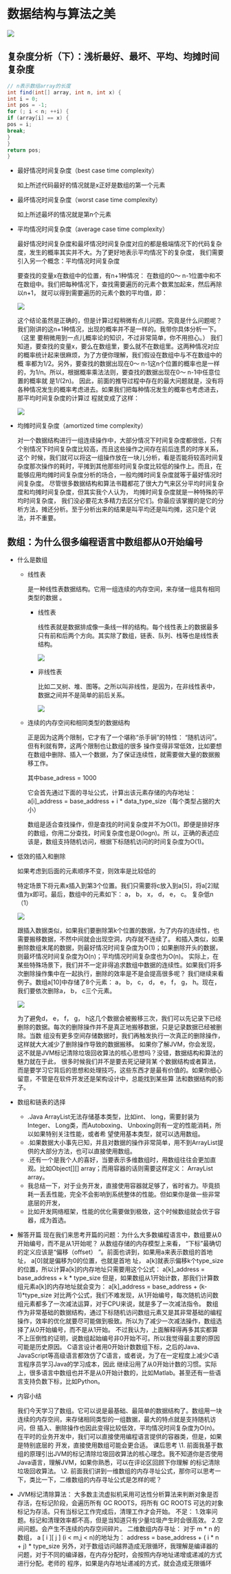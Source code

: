 # 数据结构与算法之美
![](../images/algorithm/20191215213525.png)

## 复杂度分析（下）：浅析最好、最坏、平均、均摊时间复杂度

```java
// n表示数组array的长度
int find(int[] array, int n, int x) {
int i = 0;
int pos = -1;
for (; i < n; ++i) {
if (array[i] == x) {
pos = i;
break;
}
}
return pos;
}
```

* 最好情况时间复杂度（best case time complexity） 

   如上所述代码最好的情况就是x正好是数组的第一个元素

* 最坏情况时间复杂度（worst case time complexity）  

  如上所述最坏的情况就是第n个元素

* 平均情况时间复杂度（average case time complexity）

  最好情况时间复杂度和最坏情况时间复杂度对应的都是极端情况下的代码复杂度，发生的概率其实并不大。为了更好地表示平均情况下的复杂度，
  我们需要引入另一个概念：平均情况时间复杂度  

    要查找的变量x在数组中的位置，有n+1种情况： 在数组的0～ n-1位置中和不在数组中。我们把每种情况下，查找需要遍历的元素个数累加起来，然后再除以n+1，
  就可以得到需要遍历的元素个数的平均值，即：  

  ![](../images/algorithm/20191215220030.png)

  这个结论虽然是正确的，但是计算过程稍微有点儿问题。究竟是什么问题呢？我们刚讲的这n+1种情况，出现的概率并不是一样的。我带你具体分析一下。（这里
  要稍微用到一点儿概率论的知识，不过非常简单，你不用担心。）
  我们知道，要查找的变量x，要么在数组里，要么就不在数组里。这两种情况对应的概率统计起来很麻烦，为了方便你理解，我们假设在数组中与不在数组中的概
  率都为1/2。另外，要查找的数据出现在0～ n-1这n个位置的概率也是一样的，为1/n。所以，根据概率乘法法则，要查找的数据出现在0～ n-1中任意位置的概率就
  是1/(2n)。
  因此，前面的推导过程中存在的最大问题就是，没有将各种情况发生的概率考虑进去。如果我们把每种情况发生的概率也考虑进去，那平均时间复杂度的计算过
  程就变成了这样：

  ![](../images/algorithm/20191215220509.png) 

  

* 均摊时间复杂度（amortized time complexity）  

  对一个数据结构进行一组连续操作中，大部分情况下时间复杂度都很低，只有个别情况下时间复杂度比较高，而且这些操作之间存在前后连贯的时序关系，这个
  时候，我们就可以将这一组操作放在一块儿分析，看是否能将较高时间复杂度那次操作的耗时，平摊到其他那些时间复杂度比较低的操作上。而且，在能够应用均摊时间复杂度分析的场合，一般均摊时间复杂度就等于最好情况时间复杂度。
  尽管很多数据结构和算法书籍都花了很大力气来区分平均时间复杂度和均摊时间复杂度，但其实我个人认为， 均摊时间复杂度就是一种特殊的平均时间复杂度，
  我们没必要花太多精力去区分它们。你最应该掌握的是它的分析方法，摊还分析。至于分析出来的结果是叫平均还是叫均摊，这只是个说法，并不重要。  

## 数组：为什么很多编程语言中数组都从0开始编号

* 什么是数组

  * 线性表

    是一种线性表数据结构。它用一组连续的内存空间，来存储一组具有相同类型的数据  。

    * 线性表

      线性表就是数据排成像一条线一样的结构。每个线性表上的数据最多只有前和后两个方向。其实除了数组，链表、队列、栈等也是线性表结构。  

      ![](../images/algorithm/20191215222234.png)

    * 非线性表

      比如二叉树、堆、图等。之所以叫非线性，是因为，在非线性表中，数据之间并不是简单的前后关系。  

      

      ![](../images/algorithm/20191215222341.png)

  * 连续的内存空间和相同类型的数据结构

    正是因为这两个限制，它才有了一个堪称“杀手锏”的特性： “随机访问”。但有利就有弊，这两个限制也让数组的很多
    操作变得非常低效，比如要想在数组中删除、插入一个数据，为了保证连续性，就需要做大量的数据搬移工作。  

    

    其中base_adress = 1000

    它会首先通过下面的寻址公式，计算出该元素存储的内存地址：
    a[i]_address = base_address + i * data_type_size（每个类型占据的大小）  

    数组是适合查找操作，但是查找的时间复杂度并不为O(1)。即便是排好序的数组，你用二分查找，时间复杂度也是O(logn)。所
    以，正确的表述应该是，数组支持随机访问，根据下标随机访问的时间复杂度为O(1)。  

* 低效的插入和删除

  如果考虑到后面的元素顺序不变，则效率是比较低的

  特定场景下将元素x插入到第3个位置。我们只需要将c放入到a[5]，将a[2]赋值为x即可。最后，数组中的元素如下： a， b， x， d， e， c。  复杂低n（1）

  ![](../images/algorithm/20191215224023.png)

  跟插入数据类似，如果我们要删除第k个位置的数据，为了内存的连续性，也需要搬移数据，不然中间就会出现空洞，内存就不连续了。
  和插入类似，如果删除数组末尾的数据，则最好情况时间复杂度为O(1)；如果删除开头的数据，则最坏情况时间复杂度为O(n)；平均情况时间复杂度也为O(n)。
  实际上，在某些特殊场景下，我们并不一定非得追求数组中数据的连续性。如果我们将多次删除操作集中在一起执行，删除的效率是不是会提高很多呢？
  我们继续来看例子。数组a[10]中存储了8个元素： a， b， c， d， e， f， g， h。现在，我们要依次删除a， b， c三个元素。  

  ![](../images/algorithm/20191215224340.png)

  为了避免d， e， f， g， h这几个数据会被搬移三次，我们可以先记录下已经删除的数据。每次的删除操作并不是真正地搬移数据，只是记录数据已经被删除。当数
  组没有更多空间存储数据时，我们再触发执行一次真正的删除操作，这样就大大减少了删除操作导致的数据搬移。
  如果你了解JVM，你会发现，这不就是JVM标记清除垃圾回收算法的核心思想吗？没错，数据结构和算法的魅力就在于此， 很多时候我们并不是要去死记硬背某
  个数据结构或者算法，而是要学习它背后的思想和处理技巧，这些东西才是最有价值的。如果你细心留意，不管是在软件开发还是架构设计中，总能找到某些算
  法和数据结构的影子。  

* 数组和链表的选择

  * .Java ArrayList无法存储基本类型，比如int、 long，需要封装为Integer、 Long类，而Autoboxing、 Unboxing则有一定的性能消耗，所以如果特别关注性能，或者希
    望使用基本类型，就可以选用数组。
  * .如果数据大小事先已知，并且对数据的操作非常简单，用不到ArrayList提供的大部分方法，也可以直接使用数组。
  * .还有一个是我个人的喜好，当要表示多维数组时，用数组往往会更加直观。比如Object[][] array；而用容器的话则需要这样定义： ArrayList<ArrayList > array。
  * 我总结一下，对于业务开发，直接使用容器就足够了，省时省力。毕竟损耗一丢丢性能，完全不会影响到系统整体的性能。但如果你是做一些非常底层的开发，
  * 比如开发网络框架，性能的优化需要做到极致，这个时候数组就会优于容器，成为首选。  

* 解答开篇
  现在我们来思考开篇的问题：为什么大多数编程语言中，数组要从0开始编号，而不是从1开始呢？
  从数组存储的内存模型上来看， “下标”最确切的定义应该是“偏移（offset） ”。前面也讲到，如果用a来表示数组的首地址， a[0]就是偏移为0的位置，也就是首地
  址， a[k]就表示偏移k个type_size的位置，所以计算a[k]的内存地址只需要用这个公式：
  a[k]_address = base_address + k * type_size
  但是，如果数组从1开始计数，那我们计算数组元素a[k]的内存地址就会变为：
  a[k]_address = base_address + (k-1)*type_size
  对比两个公式，我们不难发现，从1开始编号，每次随机访问数组元素都多了一次减法运算，对于CPU来说，就是多了一次减法指令。
  数组作为非常基础的数据结构，通过下标随机访问数组元素又是其非常基础的编程操作，效率的优化就要尽可能做到极致。所以为了减少一次减法操作，数组选
  择了从0开始编号，而不是从1开始。
  不过我认为，上面解释得再多其实都算不上压倒性的证明，说数组起始编号非0开始不可。所以我觉得最主要的原因可能是历史原因。
  C语言设计者用0开始计数数组下标，之后的Java、 JavaScript等高级语言都效仿了C语言，或者说，为了在一定程度上减少C语言程序员学习Java的学习成本，因此
  继续沿用了从0开始计数的习惯。实际上，很多语言中数组也并不是从0开始计数的，比如Matlab。甚至还有一些语言支持负数下标，比如Python。

* 内容小结  

  我们今天学习了数组。它可以说是最基础、最简单的数据结构了。数组用一块连续的内存空间，来存储相同类型的一组数据，最大的特点就是支持随机访问，但
  插入、删除操作也因此变得比较低效，平均情况时间复杂度为O(n)。在平时的业务开发中，我们可以直接使用编程语言提供的容器类，但是，如果是特别底层的
  开发，直接使用数组可能会更合适。
  课后思考
  \1. 前面我基于数组的原理引出JVM的标记清除垃圾回收算法的核心理念。我不知道你是否使用Java语言，理解JVM，如果你熟悉，可以在评论区回顾下你理解
  的标记清除垃圾回收算法。
  \2. 前面我们讲到一维数组的内存寻址公式，那你可以思考一下，类比一下，二维数组的内存寻址公式是怎样的呢？  

* JVM标记清除算法：
  大多数主流虚拟机采用可达性分析算法来判断对象是否存活，在标记阶段，会遍历所有 GC ROOTS，将所有 GC ROOTS 可达的对象标记为存活。只有当标记工作完成后，清理工作才会开始。
  不足： 1.效率问题。标记和清理效率都不高，但是当知道只有少量垃圾产生时会很高效。 2.空间问题。会产生不连续的内存空间碎片。
  二维数组内存寻址：
  对于 m * n 的数组， a [ i ][ j ] (i < m,j < n)的地址为：
  address = base_address + ( i * n + j) * type_size
  另外，对于数组访问越界造成无限循环，我理解是编译器的问题，对于不同的编译器，在内存分配时，会按照内存地址递增或递减的方式进行分配。老师的
  程序，如果是内存地址递减的方式，就会造成无限循环  